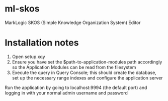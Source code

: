 ml-skos
=======

MarkLogic SKOS (Simple Knowledge Organization System) Editor


Installation notes
==================

1. Open setup.xqy
2. Ensure you have set the $path-to-application-modules path accordingly so the Application Modules can be read from the filesystem
3. Execute the query in Query Console; this should create the database, set up the necessary range indexes and configure the application server

Run the application by going to localhost:9994 (the default port) and logging in with your normal admin username and password